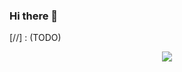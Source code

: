 ### Hi there 👋

<!--
**wwfyde/wwfyde** is a ✨ _special_ ✨ repository because its `README.md` (this file) appears on your GitHub profile.

Here are some ideas to get you started:

- 🔭 I’m currently working on ...
- 🌱 I’m currently learning ...
- 👯 I’m looking to collaborate on ...
- 🤔 I’m looking for help with ...
- 💬 Ask me about ...
- 📫 How to reach me: ...
- 😄 Pronouns: ...
- ⚡ Fun fact: ...
-->

[//] : (TODO)

<!--![Viakayn's GitHub stats](https://github-readme-stats.vercel.app/api?username=wwfyde&hide=issues&show_icons=true)-->
<p align='center'>
<img  src='https://github-readme-stats.vercel.app/api?username=wwfyde&hide=issues&show_icons=true'>
</p>
